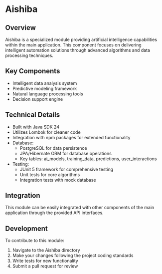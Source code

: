 # Aishiba

## Overview
Aishiba is a specialized module providing artificial intelligence capabilities within the main application. This component focuses on delivering intelligent automation solutions through advanced algorithms and data processing techniques.

## Key Components
- Intelligent data analysis system
- Predictive modeling framework
- Natural language processing tools
- Decision support engine

## Technical Details
- Built with Java SDK 24
- Utilizes Lombok for cleaner code
- Integration with npm packages for extended functionality
- Database:
    - PostgreSQL for data persistence
    - JPA/Hibernate ORM for database operations
    - Key tables: ai_models, training_data, predictions, user_interactions
- Testing:
    - JUnit 5 framework for comprehensive testing
    - Unit tests for core algorithms
    - Integration tests with mock database

## Integration
This module can be easily integrated with other components of the main application through the provided API interfaces.

## Development
To contribute to this module:
1. Navigate to the Aishiba directory
2. Make your changes following the project coding standards
3. Write tests for new functionality
4. Submit a pull request for review